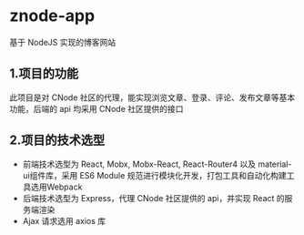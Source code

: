 # znode-app

基于 NodeJS 实现的博客网站

## 1.项目的功能

此项目是对 CNode 社区的代理，能实现浏览文章、登录、评论、发布文章等基本功能，后端的 api 均采用 CNode 社区提供的接口

## 2.项目的技术选型

- 前端技术选型为 React, Mobx, Mobx-React, React-Router4 以及 material-ui组件库，采用 ES6 Module 规范进行模块化开发，打包工具和自动化构建工具选用Webpack
- 后端技术选型为 Express，代理 CNode 社区提供的 api，并实现 React 的服务端渲染
- Ajax 请求选用 axios 库
